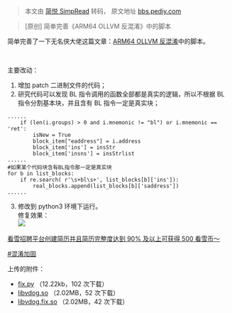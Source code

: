 > 本文由 [简悦 SimpRead](http://ksria.com/simpread/) 转码， 原文地址 [bbs.pediy.com](https://bbs.pediy.com/thread-271557.htm)

> [原创] 简单完善《ARM64 OLLVM 反混淆》中的脚本

简单完善了一下无名侠大佬这篇文章：[ARM64 OLLVM 反混淆](https://bbs.pediy.com/thread-252321.htm)中的脚本。

 

主要改动：  
1. 增加 patch 二进制文件的代码；  
2. 研究代码可以发现 BL 指令调用的函数全部都是真实的逻辑，所以不根据 BL 指令分割基本块，并且含有 BL 指令一定是真实块；

```
......
    if (len(i.groups) > 0 and i.mnemonic != "bl") or i.mnemonic == 'ret':
        isNew = True
        block_item["eaddress"] = i.address
        block_item['ins'] = insStr
        block_item['insns'] = insStrlist
......
#如果某个代码块含有BL指令那一定是真实块
for b in list_blocks:
    if re.search( r'\s+bl\s+', list_blocks[b]['ins']):
        real_blocks.append(list_blocks[b]['saddress'])
......
```

3. 修改到 python3 环境下运行。  
修复效果：  
![](https://bbs.pediy.com/upload/attach/202202/734571_JADMFQMFZX233GX.png)

[看雪招聘平台创建简历并且简历完整度达到 90% 及以上可获得 500 看雪币～](https://job.kanxue.com/position-list.htm)

[#混淆加固](forum-161-1-121.htm)

上传的附件：

*   [fix.py](javascript:void(0)) （12.22kb，102 次下载）
*   [libvdog.so](javascript:void(0)) （2.02MB，52 次下载）
*   [libvdog.fix.so](javascript:void(0)) （2.02MB，42 次下载）